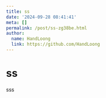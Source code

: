 ```yaml
---
title: ss
date: '2024-09-28 08:41:41'
meta: []
permalink: /post/ss-zg38be.html
author:
  name: HandLoong
  link: https://github.com/HandLoong
---
```



<!-- more -->


# ss

sss
